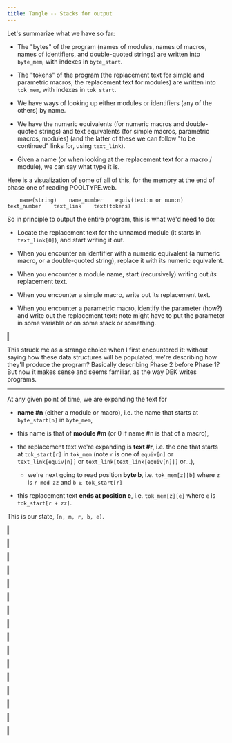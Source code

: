 ```yaml
---
title: Tangle -- Stacks for output
---
```


<style>
object {
    border: 2px solid grey;
    width: 100%;
}
img {
    max-width: 100%;
}
</style>

Let's summarize what we have so far:

- The "bytes" of the program (names of modules, names of macros, names of identifiers, and double-quoted strings) are written into `byte_mem`, with indexes in `byte_start`.

- The "tokens" of the program (the replacement text for simple and parametric macros, the replacement text for modules) are written into `tok_mem`, with indexes in `tok_start`.

- We have ways of looking up either modules or identifiers (any of the others) by name.

- We have the numeric equivalents (for numeric macros and double-quoted strings) and text equivalents (for simple macros, parametric macros, modules) (and the latter of these we can follow "to be continued" links for, using `text_link`).

- Given a name (or when looking at the replacement text for a macro / module), we can say what type it is.

Here is a visualization of some of all of this, for the memory at the end of phase one of reading POOLTYPE.web.

        name(string)    name_number    equiv(text:n or num:n)    text_number    text_link    text(tokens)

So in principle to output the entire program, this is what we'd need to do:

- Locate the replacement text for the unnamed module (it starts in `text_link[0]`), and start writing it out.

- When you encounter an identifier with a numeric equivalent (a numeric macro, or a double-quoted string), replace it with its numeric equivalent.

- When you encounter a module name, start (recursively) writing out *its* replacement text.

- When you encounter a simple macro, write out its replacement text.

- When you encounter a parametric macro, identify the parameter (how?) and write out the replacement text: note might have to put the parameter in some variable or on some stack or something.


<object type="image/svg+xml" data="tangle-077.svg"></object>

This struck me as a strange choice when I first encountered it: without saying how these data structures will be populated, we're describing how they'll produce the program? Basically describing Phase 2 before Phase 1? But now it makes sense and seems familiar, as the way DEK writes programs.

-----

At any given point of time, we are expanding the text for

- **name #n** (either a module or macro), i.e. the name that starts at `byte_start[n]` in `byte_mem`,

- this name is that of **module #m** (or 0 if name #n is that of a macro),

- the replacement text we're expanding is **text #r**, i.e. the one that starts at `tok_start[r]` in `tok_mem` (note `r` is one of `equiv[n]` or `text_link[equiv[n]]` or `text_link[text_link[equiv[n]]]` or...),

    - we're next going to read position **byte b**, i.e. `tok_mem[z][b]` where `z` is `r mod zz` and `b ≥ tok_start[r]`

- this replacement text **ends at position e**, i.e. `tok_mem[z][e]` where `e` is `tok_start[r + zz]`.

This is our state, `(n, m, r, b, e)`.

<object type="image/svg+xml" data="tangle-078.svg"></object>


<object type="image/svg+xml" data="tangle-079.svg"></object>


<object type="image/svg+xml" data="tangle-080.svg"></object>


<object type="image/svg+xml" data="tangle-081.svg"></object>


<object type="image/svg+xml" data="tangle-082.svg"></object>


<object type="image/svg+xml" data="tangle-083.svg"></object>


<object type="image/svg+xml" data="tangle-084.svg"></object>


<object type="image/svg+xml" data="tangle-085.svg"></object>


<object type="image/svg+xml" data="tangle-086.svg"></object>


<object type="image/svg+xml" data="tangle-087.svg"></object>


<object type="image/svg+xml" data="tangle-088.svg"></object>


<object type="image/svg+xml" data="tangle-089.svg"></object>


<object type="image/svg+xml" data="tangle-090.svg"></object>


<object type="image/svg+xml" data="tangle-091.svg"></object>


<object type="image/svg+xml" data="tangle-092.svg"></object>


<object type="image/svg+xml" data="tangle-093.svg"></object>

